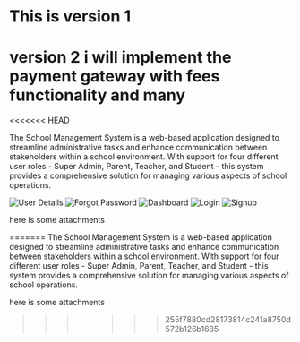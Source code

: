  # This is version 1
# version 2 i will implement the payment gateway  with fees  functionality and  many
<<<<<<< HEAD
<p>The School Management System is a web-based application designed to streamline administrative tasks and enhance communication between stakeholders within a school environment. With support for four different user roles - Super Admin, Parent, Teacher, and Student - this system provides a comprehensive solution for managing various aspects of school operations.</p>
<img src="/dist/img/userdetails.png" alt="User Details"/>

<img src="/dist/img/forgot_password.png" alt="Forgot Password"/>

<img src="/dist/img/dashboard.png" alt="Dashboard"/>
<img src="/dist/img/login.png" alt="Login"/>
<img src="/dist/img/signup.png" alt="Signup"/>


<p>here is some attachments</p>
=======
The School Management System is a web-based application designed to streamline administrative tasks and enhance communication between stakeholders within a school environment. With support for four different user roles - Super Admin, Parent, Teacher, and Student - this system provides a comprehensive solution for managing various aspects of school operations.


here is some attachments
>>>>>>> 255f7880cd28173814c241a8750d572b126b1685
